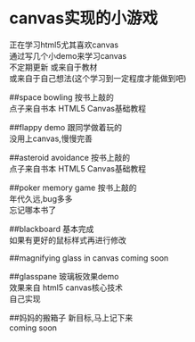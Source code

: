 canvas实现的小游戏
===================

正在学习html5尤其喜欢canvas<br/>
通过写几个小demo来学习canvas <br/>
不定期更新 或来自于教材<br/>
或来自于自己想法(这个学习到一定程度才能做到吧)

##space bowling
按书上敲的<br/>
点子来自书本 HTML5 Canvas基础教程

##flappy demo
跟同学做着玩的 <br/>
没用上canvas,慢慢完善

##asteroid avoidance
按书上敲的<br/>
点子来自书本 HTML5 Canvas基础教程

##poker memory game
按书上敲的<br/>
年代久远,bug多多<br/>
忘记哪本书了

##blackboard
基本完成<br/>
如果有更好的鼠标样式再进行修改

##magnifying glass in canvas
coming soon

##glasspane
玻璃板效果demo<br/>
效果来自 html5 canvas核心技术<br/>
自己实现

##妈妈的搬箱子
新目标,马上记下来<br/>
coming soon



